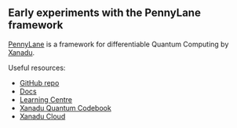 ## Early experiments with the PennyLane framework

[PennyLane](https://pennylane.ai) is a framework for differentiable Quantum Computing by [Xanadu](https://xanadu.ai).

Useful resources:
* [GitHub repo](https://github.com/pennyLaneAI/pennylane)
* [Docs](https://docs.pennylane.ai)
* [Learning Centre](https://pennylane.ai/qml/)
* [Xanadu Quantum Codebook](https://codebook.xanadu.ai)
* [Xanadu Cloud](https://cloud.xanadu.ai)

